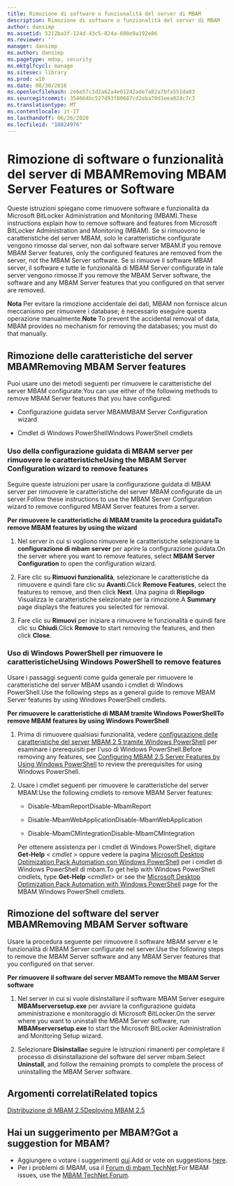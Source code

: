 ```yaml
---
title: Rimozione di software o funzionalità del server di MBAM
description: Rimozione di software o funzionalità del server di MBAM
author: dansimp
ms.assetid: 5212ba3f-124d-43c5-824a-608e9a192e86
ms.reviewer: ''
manager: dansimp
ms.author: dansimp
ms.pagetype: mdop, security
ms.mktglfcycl: manage
ms.sitesec: library
ms.prod: w10
ms.date: 08/30/2016
ms.openlocfilehash: 2e6e57c3d2a62a4e01242ade7a82a7bfa551da83
ms.sourcegitcommit: 354664bc527d93f80687cd2eba70d1eea024c7c3
ms.translationtype: MT
ms.contentlocale: it-IT
ms.lasthandoff: 06/26/2020
ms.locfileid: "10824976"
---
```

# <span data-ttu-id="dc20b-103">Rimozione di software o funzionalità del server di MBAM</span><span class="sxs-lookup"><span data-stu-id="dc20b-103">Removing MBAM Server Features or Software</span></span>


<span data-ttu-id="dc20b-104">Queste istruzioni spiegano come rimuovere software e funzionalità da Microsoft BitLocker Administration and Monitoring (MBAM).</span><span class="sxs-lookup"><span data-stu-id="dc20b-104">These instructions explain how to remove software and features from Microsoft BitLocker Administration and Monitoring (MBAM).</span></span> <span data-ttu-id="dc20b-105">Se si rimuovono le caratteristiche del server MBAM, solo le caratteristiche configurate vengono rimosse dal server, non dal software server MBAM.</span><span class="sxs-lookup"><span data-stu-id="dc20b-105">If you remove MBAM Server features, only the configured features are removed from the server, not the MBAM Server software.</span></span> <span data-ttu-id="dc20b-106">Se si rimuove il software MBAM server, il software e tutte le funzionalità di MBAM Server configurate in tale server vengono rimosse.</span><span class="sxs-lookup"><span data-stu-id="dc20b-106">If you remove the MBAM Server software, the software and any MBAM Server features that you configured on that server are removed.</span></span>

<span data-ttu-id="dc20b-107">**Nota**  Per evitare la rimozione accidentale dei dati, MBAM non fornisce alcun meccanismo per rimuovere i database; è necessario eseguire questa operazione manualmente.</span><span class="sxs-lookup"><span data-stu-id="dc20b-107">**Note** To prevent the accidental removal of data, MBAM provides no mechanism for removing the databases; you must do that manually.</span></span>

 

## <a href="" id="bkmk-removeserverfeatures"></a><span data-ttu-id="dc20b-108">Rimozione delle caratteristiche del server MBAM</span><span class="sxs-lookup"><span data-stu-id="dc20b-108">Removing MBAM Server features</span></span>


<span data-ttu-id="dc20b-109">Puoi usare uno dei metodi seguenti per rimuovere le caratteristiche del server MBAM configurate:</span><span class="sxs-lookup"><span data-stu-id="dc20b-109">You can use either of the following methods to remove MBAM Server features that you have configured:</span></span>

-   <span data-ttu-id="dc20b-110">Configurazione guidata server MBAM</span><span class="sxs-lookup"><span data-stu-id="dc20b-110">MBAM Server Configuration wizard</span></span>

-   <span data-ttu-id="dc20b-111">Cmdlet di Windows PowerShell</span><span class="sxs-lookup"><span data-stu-id="dc20b-111">Windows PowerShell cmdlets</span></span>

### <span data-ttu-id="dc20b-112">Uso della configurazione guidata di MBAM server per rimuovere le caratteristiche</span><span class="sxs-lookup"><span data-stu-id="dc20b-112">Using the MBAM Server Configuration wizard to remove features</span></span>

<span data-ttu-id="dc20b-113">Seguire queste istruzioni per usare la configurazione guidata di MBAM server per rimuovere le caratteristiche del server MBAM configurate da un server.</span><span class="sxs-lookup"><span data-stu-id="dc20b-113">Follow these instructions to use the MBAM Server Configuration wizard to remove configured MBAM Server features from a server.</span></span>

**<span data-ttu-id="dc20b-114">Per rimuovere le caratteristiche di MBAM tramite la procedura guidata</span><span class="sxs-lookup"><span data-stu-id="dc20b-114">To remove MBAM features by using the wizard</span></span>**

1.  <span data-ttu-id="dc20b-115">Nel server in cui si vogliono rimuovere le caratteristiche selezionare la **configurazione di mbam server** per aprire la configurazione guidata.</span><span class="sxs-lookup"><span data-stu-id="dc20b-115">On the server where you want to remove features, select **MBAM Server Configuration** to open the configuration wizard.</span></span>

2.  <span data-ttu-id="dc20b-116">Fare clic su **Rimuovi funzionalità**, selezionare le caratteristiche da rimuovere e quindi fare clic su **Avanti**.</span><span class="sxs-lookup"><span data-stu-id="dc20b-116">Click **Remove Features**, select the features to remove, and then click **Next**.</span></span> <span data-ttu-id="dc20b-117">Una pagina di **Riepilogo** Visualizza le caratteristiche selezionate per la rimozione.</span><span class="sxs-lookup"><span data-stu-id="dc20b-117">A **Summary** page displays the features you selected for removal.</span></span>

3.  <span data-ttu-id="dc20b-118">Fare clic su **Rimuovi** per iniziare a rimuovere le funzionalità e quindi fare clic su **Chiudi**.</span><span class="sxs-lookup"><span data-stu-id="dc20b-118">Click **Remove** to start removing the features, and then click **Close**.</span></span>

### <span data-ttu-id="dc20b-119">Uso di Windows PowerShell per rimuovere le caratteristiche</span><span class="sxs-lookup"><span data-stu-id="dc20b-119">Using Windows PowerShell to remove features</span></span>

<span data-ttu-id="dc20b-120">Usare i passaggi seguenti come guida generale per rimuovere le caratteristiche del server MBAM usando i cmdlet di Windows PowerShell.</span><span class="sxs-lookup"><span data-stu-id="dc20b-120">Use the following steps as a general guide to remove MBAM Server features by using Windows PowerShell cmdlets.</span></span>

**<span data-ttu-id="dc20b-121">Per rimuovere le caratteristiche di MBAM tramite Windows PowerShell</span><span class="sxs-lookup"><span data-stu-id="dc20b-121">To remove MBAM features by using Windows PowerShell</span></span>**

1.  <span data-ttu-id="dc20b-122">Prima di rimuovere qualsiasi funzionalità, vedere [configurazione delle caratteristiche del server MBAM 2,5 tramite Windows PowerShell](configuring-mbam-25-server-features-by-using-windows-powershell.md) per esaminare i prerequisiti per l'uso di Windows PowerShell.</span><span class="sxs-lookup"><span data-stu-id="dc20b-122">Before removing any features, see [Configuring MBAM 2.5 Server Features by Using Windows PowerShell](configuring-mbam-25-server-features-by-using-windows-powershell.md) to review the prerequisites for using Windows PowerShell.</span></span>

2.  <span data-ttu-id="dc20b-123">Usare i cmdlet seguenti per rimuovere le caratteristiche del server MBAM:</span><span class="sxs-lookup"><span data-stu-id="dc20b-123">Use the following cmdlets to remove MBAM Server features:</span></span>

    -   <span data-ttu-id="dc20b-124">Disable-MbamReport</span><span class="sxs-lookup"><span data-stu-id="dc20b-124">Disable-MbamReport</span></span>

    -   <span data-ttu-id="dc20b-125">Disable-MbamWebApplication</span><span class="sxs-lookup"><span data-stu-id="dc20b-125">Disable-MbamWebApplication</span></span>

    -   <span data-ttu-id="dc20b-126">Disable-MbamCMIntegration</span><span class="sxs-lookup"><span data-stu-id="dc20b-126">Disable-MbamCMIntegration</span></span>

    <span data-ttu-id="dc20b-127">Per ottenere assistenza per i cmdlet di Windows PowerShell, digitare **Get-Help** &lt; *cmdlet* &gt; oppure vedere la pagina [Microsoft Desktop Optimization Pack Automation con Windows PowerShell](https://go.microsoft.com/fwlink/?LinkId=393498) per i cmdlet di Windows PowerShell di mbam.</span><span class="sxs-lookup"><span data-stu-id="dc20b-127">To get help with Windows PowerShell cmdlets, type **Get-Help** &lt;*cmdlet*&gt; or see the [Microsoft Desktop Optimization Pack Automation with Windows PowerShell](https://go.microsoft.com/fwlink/?LinkId=393498) page for the MBAM Windows PowerShell cmdlets.</span></span>

## <span data-ttu-id="dc20b-128">Rimozione del software del server MBAM</span><span class="sxs-lookup"><span data-stu-id="dc20b-128">Removing MBAM Server software</span></span>


<span data-ttu-id="dc20b-129">Usare la procedura seguente per rimuovere il software MBAM server e le funzionalità di MBAM Server configurate nel server.</span><span class="sxs-lookup"><span data-stu-id="dc20b-129">Use the following steps to remove the MBAM Server software and any MBAM Server features that you configured on that server.</span></span>

**<span data-ttu-id="dc20b-130">Per rimuovere il software del server MBAM</span><span class="sxs-lookup"><span data-stu-id="dc20b-130">To remove the MBAM Server software</span></span>**

1.  <span data-ttu-id="dc20b-131">Nel server in cui si vuole disinstallare il software MBAM Server eseguire **MBAMserversetup.exe** per avviare la configurazione guidata amministrazione e monitoraggio di Microsoft BitLocker.</span><span class="sxs-lookup"><span data-stu-id="dc20b-131">On the server where you want to uninstall the MBAM Server software, run **MBAMserversetup.exe** to start the Microsoft BitLocker Administration and Monitoring Setup wizard.</span></span>

2.  <span data-ttu-id="dc20b-132">Selezionare **Disinstalla**e seguire le istruzioni rimanenti per completare il processo di disinstallazione del software del server mbam.</span><span class="sxs-lookup"><span data-stu-id="dc20b-132">Select **Uninstall**, and follow the remaining prompts to complete the process of uninstalling the MBAM Server software.</span></span>



## <span data-ttu-id="dc20b-133">Argomenti correlati</span><span class="sxs-lookup"><span data-stu-id="dc20b-133">Related topics</span></span>


[<span data-ttu-id="dc20b-134">Distribuzione di MBAM 2.5</span><span class="sxs-lookup"><span data-stu-id="dc20b-134">Deploying MBAM 2.5</span></span>](deploying-mbam-25.md)

 

 

## <span data-ttu-id="dc20b-135">Hai un suggerimento per MBAM?</span><span class="sxs-lookup"><span data-stu-id="dc20b-135">Got a suggestion for MBAM?</span></span>
- <span data-ttu-id="dc20b-136">Aggiungere o votare i suggerimenti [qui](http://mbam.uservoice.com/forums/268571-microsoft-bitlocker-administration-and-monitoring).</span><span class="sxs-lookup"><span data-stu-id="dc20b-136">Add or vote on suggestions [here](http://mbam.uservoice.com/forums/268571-microsoft-bitlocker-administration-and-monitoring).</span></span> 
- <span data-ttu-id="dc20b-137">Per i problemi di MBAM, usa il [Forum di mbam TechNet](https://social.technet.microsoft.com/Forums/home?forum=mdopmbam).</span><span class="sxs-lookup"><span data-stu-id="dc20b-137">For MBAM issues, use the [MBAM TechNet Forum](https://social.technet.microsoft.com/Forums/home?forum=mdopmbam).</span></span>



